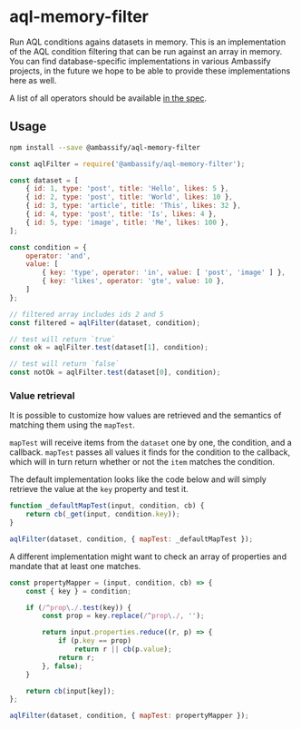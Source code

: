 # aql-memory-filter

Run AQL conditions agains datasets in memory. This is an implementation of the AQL
condition filtering that can be run against an array in memory. You can find
database-specific implementations in various Ambassify projects, in the future
we hope to be able to provide these implementations here as well.

A list of all operators should be available [in the spec](https://github.com/ambassify/aql/tree/master/packages/spec).

## Usage

```sh
npm install --save @ambassify/aql-memory-filter
```

```js
const aqlFilter = require('@ambassify/aql-memory-filter');

const dataset = [
    { id: 1, type: 'post', title: 'Hello', likes: 5 },
    { id: 2, type: 'post', title: 'World', likes: 10 },
    { id: 3, type: 'article', title: 'This', likes: 32 },
    { id: 4, type: 'post', title: 'Is', likes: 4 },
    { id: 5, type: 'image', title: 'Me', likes: 100 },
];

const condition = {
    operator: 'and',
    value: [
        { key: 'type', operator: 'in', value: [ 'post', 'image' ] },
        { key: 'likes', operator: 'gte', value: 10 },
    ]
};

// filtered array includes ids 2 and 5
const filtered = aqlFilter(dataset, condition);

// test will return `true`
const ok = aqlFilter.test(dataset[1], condition);

// test will return `false`
const notOk = aqlFilter.test(dataset[0], condition);
```

### Value retrieval

It is possible to customize how values are retrieved and the semantics
of matching them using the `mapTest`.

`mapTest` will receive items from the `dataset` one by one, the condition, and a callback.
`mapTest` passes all values it finds for the condition to the callback, which
will in turn return whether or not the `item` matches the condition.

The default implementation looks like the code below and will simply retrieve the value
at the `key` property and test it.
```js
function _defaultMapTest(input, condition, cb) {
    return cb(_get(input, condition.key));
}

aqlFilter(dataset, condition, { mapTest: _defaultMapTest });
```

A different implementation might want to check an array of properties and mandate 
that at least one matches.
```js
const propertyMapper = (input, condition, cb) => {
    const { key } = condition;

    if (/^prop\./.test(key)) {
        const prop = key.replace(/^prop\./, '');

        return input.properties.reduce((r, p) => {
            if (p.key == prop)
                return r || cb(p.value);
            return r;
        }, false);
    }

    return cb(input[key]);
};

aqlFilter(dataset, condition, { mapTest: propertyMapper });
```